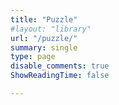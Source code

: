 ```yaml
---
title: "Puzzle"
#layout: "library"
url: "/puzzle/"
summary: single
type: page
disable_comments: true
ShowReadingTime: false

---
```



